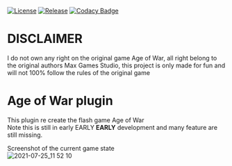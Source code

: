 [![License](https://img.shields.io/github/license/Blackoutburst/AoW-plugin.svg)](LICENSE)
[![Release](https://img.shields.io/github/release/Blackoutburst/AoW-plugin.svg)](https://github.com/Blackoutburst/AoW-plugin/releases)
[![Codacy Badge](https://app.codacy.com/project/badge/Grade/8e4206e8498248a28c02f020061cdf82)](https://www.codacy.com/gh/Blackoutburst/AoW-plugin/dashboard?utm_source=github.com&amp;utm_medium=referral&amp;utm_content=Blackoutburst/AoW-plugin&amp;utm_campaign=Badge_Grade)

# DISCLAIMER
I do not own any right on the original game Age of War, all right belong to the original authors Max Games Studio, this project is only made for fun and will not 100% follow the rules of the original game 

# Age of War plugin
This plugin re create the flash game Age of War\
Note this is still in early EARLY **EARLY** development and many feature are still missing.

Screenshot of the current game state\
![2021-07-25_11 52 10](https://user-images.githubusercontent.com/30992311/126895107-bf3a2ff4-998c-4526-b9c2-aa2db4a15518.png)
